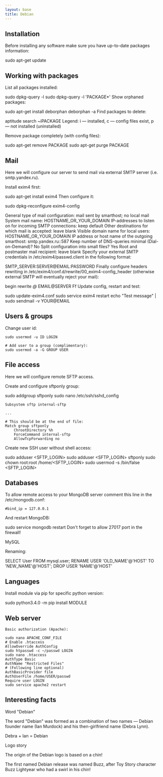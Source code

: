 ```yaml
---
layout: base
title: Debian
---
```


## Installation

Before installing any software make sure you have up-to-date packages information:

sudo apt-get update


## Working with packages

List all packages installed:

sudo dpkg-query -l
sudo dpkg-query -l 'PACKAGE*'
Show orphaned packages:

sudo apt-get install deborphan
deborphan -a
Find packages to delete:

aptitude search ~iPACKAGE
Legend: i — installed, c — config files exist, p — not installed (uninstalled)

Remove package completely (with config files):

sudo apt-get remove PACKAGE
sudo apt-get purge PACKAGE


## Mail

Here we will configure our server to send mail via external SMTP server (i.e. smtp.yandex.ru).

Install exim4 first:

sudo apt-get install exim4
Then configure it:

sudo dpkg-reconfigure exim4-config

General type of mail configuration: mail sent by smarthost; no local mail
System mail name: HOSTNAME_OR_YOUR_DOMAIN
IP-addresses to listen on for incoming SMTP connections: keep default
Other destinations for which mail is accepted: leave blank
Visible domain name for local users: HOSTNAME_OR_YOUR_DOMAIN
IP address or host name of the outgoing smarthost: smtp.yandex.ru::587
Keep number of DNS-queries minimal (Dial-on-Demand)? No
Split configuration into small files? Yes
Root and postmaster mail recipient: leave blank
Specify your external SMTP credentials in /etc/exim4/passwd.client in the following format:

SMTP_SERVER:SERVER@EMAIL:PASSWORD
Finally configure headers rewriting in /etc/exim4/conf.d/rewrite/00_exim4-config_header (otherwise external SMTP will eventually reject your mail):

begin rewrite
*@* EMAIL@SERVER Ff
Update config, restart and test:

sudo update-exim4.conf
sudo service exim4 restart
echo "Test message" | sudo sendmail -v YOUR@EMAIL


## Users & groups

Change user id:
```
sudo usermod -u ID LOGIN

# Add user to a group (complimentary):
sudo usermod -a -G GROUP USER
```

## File access

Here we will configure remote SFTP access.

Create and configure sftponly group:

sudo addgroup sftponly
sudo nano /etc/ssh/sshd_config
```
Subsystem sftp internal-sftp

...

# This should be at the end of file:
Match group sftponly
    ChrootDirectory %h
    ForceCommand internal-sftp
    AllowTcpForwarding no
```

Create new SSH user without shell access:

sudo adduser <SFTP_LOGIN>
sudo adduser <SFTP_LOGIN> sftponly
sudo chown root:root /home/<SFTP_LOGIN>
sudo usermod -s /bin/false <SFTP_LOGIN>


## Databases

To allow remote access to your MongoDB server comment this line in the /etc/mongodb.conf:
```
#bind_ip = 127.0.0.1
```
And restart MongoDB:

sudo service mongodb restart
Don't forget to allow 27017 port in the firewall!

MySQL

Renaming:

SELECT User FROM mysql.user;
RENAME USER 'OLD_NAME'@'HOST' TO 'NEW_NAME'@'HOST';
DROP USER 'NAME'@'HOST'


## Languages

Install module via pip for specific python version:

sudo python3.4.0 -m pip install MODULE


## Web server
```
Basic authorization (Apache):

sudo nano APACHE_CONF_FILE
# Enable .htaccess
AllowOverride AuthConfig
sudo htpasswd -c ~/passwd LOGIN
sudo nano .htaccess
AuthType Basic
AuthName "Restricted Files"
# (Following line optional)
AuthBasicProvider file
AuthUserFile /home/USER/passwd
Require user LOGIN
sudo service apache2 restart
```

## Interesting facts

Word "Debian"

The word "Debian" was formed as a combination of two names — Debian founder name (Ian Murdock) and his then-girlfriend name (Debra Lynn).

Debra + Ian = Debian

Logo story

The origin of the Debian logo is based on a chin!

The first named Debian release was named Buzz, after Toy Story character Buzz Lightyear who had a swirl in his chin!
